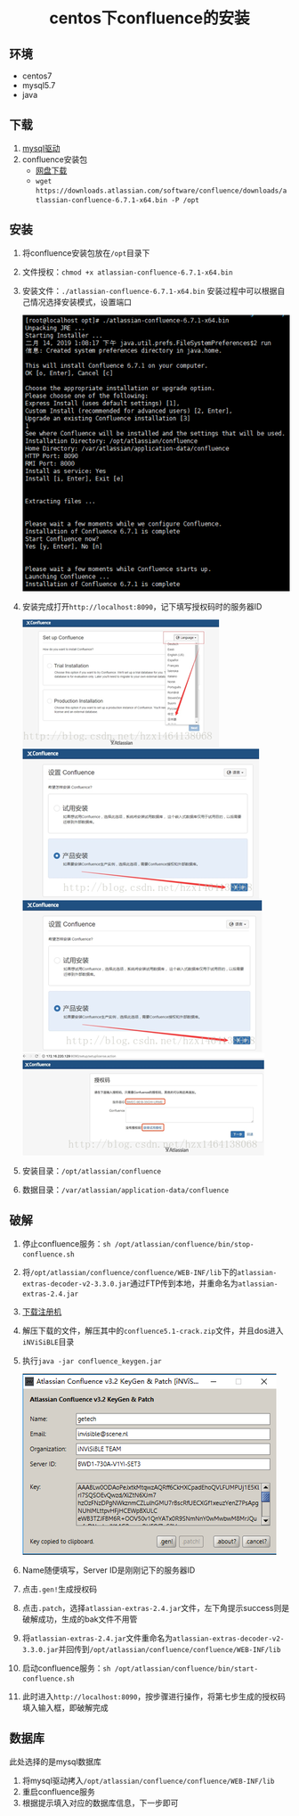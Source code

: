 # <center>centos下confluence的安装</center>

## 环境
* centos7
* mysql5.7
* java

## 下载
1. [mysql驱动](https://pan.baidu.com/s/1OCqciR7OxUThaleZyRL9NA)
2. confluence安装包
   * [网盘下载](https://pan.baidu.com/s/1SI6JbysZLvm32YZWTx04vw)
   * `wget https://downloads.atlassian.com/software/confluence/downloads/atlassian-confluence-6.7.1-x64.bin -P /opt`

## 安装
1. 将confluence安装包放在`/opt`目录下
2. 文件授权：`chmod +x atlassian-confluence-6.7.1-x64.bin`
3. 安装文件：`./atlassian-confluence-6.7.1-x64.bin`
   安装过程中可以根据自己情况选择安装模式，设置端口
   
   ![](./imgs/img1.png)

4. 安装完成打开`http://localhost:8090`，记下填写授权码时的服务器ID
   
   ![](imgs/img2.png)
   ![](imgs/img3.png)
   ![](imgs/img4.png)
   ![](imgs/img5.png)

5. 安装目录：`/opt/atlassian/confluence`
6. 数据目录：`/var/atlassian/application-data/confluence`

## 破解
1. 停止confluence服务：`sh /opt/atlassian/confluence/bin/stop-confluence.sh`
2. 将`/opt/atlassian/confluence/confluence/WEB-INF/lib`下的`atlassian-extras-decoder-v2-3.3.0.jar`通过FTP传到本地，并重命名为`atlassian-extras-2.4.jar`
3. [下载注册机](https://pan.baidu.com/s/18puVreLymtLHVtsg0R0bLQ)
4. 解压下载的文件，解压其中的`confluence5.1-crack.zip`文件，并且dos进入`iNViSiBLE`目录
5. 执行`java -jar confluence_keygen.jar`
   
   ![](./imgs/img6.png)

6. Name随便填写，Server ID是刚刚记下的服务器ID
7. 点击`.gen!`生成授权码
8. 点击`.patch`，选择`atlassian-extras-2.4.jar`文件，左下角提示success则是破解成功，生成的bak文件不用管
9. 将`atlassian-extras-2.4.jar`文件重命名为`atlassian-extras-decoder-v2-3.3.0.jar`并回传到`/opt/atlassian/confluence/confluence/WEB-INF/lib`
10. 启动confluence服务：`sh /opt/atlassian/confluence/bin/start-confluence.sh`
11. 此时进入`http://localhost:8090`，按步骤进行操作，将第七步生成的授权码填入输入框，即破解完成

## 数据库
此处选择的是mysql数据库
1. 将mysql驱动拷入`/opt/atlassian/confluence/confluence/WEB-INF/lib`
2. 重启confluence服务
3. 根据提示填入对应的数据库信息，下一步即可